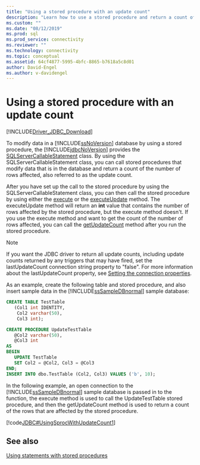 ```yaml
---
title: "Using a stored procedure with an update count"
description: "Learn how to use a stored procedure and return a count of the number of rows affected (also called the update count) using the JDBC Driver for SQL Server."
ms.custom: ""
ms.date: "08/12/2019"
ms.prod: sql
ms.prod_service: connectivity
ms.reviewer: ""
ms.technology: connectivity
ms.topic: conceptual
ms.assetid: 64cf4877-5995-4bfc-8865-b7618a5c8d01
author: David-Engel
ms.author: v-davidengel
---
```


# Using a stored procedure with an update count

[!INCLUDE[Driver_JDBC_Download](../../includes/driver_jdbc_download.md)]

To modify data in a [!INCLUDE[ssNoVersion](../../includes/ssnoversion-md.md)] database by using a stored procedure, the [!INCLUDE[jdbcNoVersion](../../includes/jdbcnoversion_md.md)] provides the [SQLServerCallableStatement](../../connect/jdbc/reference/sqlservercallablestatement-class.md) class. By using the SQLServerCallableStatement class, you can call stored procedures that modify data that is in the database and return a count of the number of rows affected, also referred to as the update count.

After you have set up the call to the stored procedure by using the SQLServerCallableStatement class, you can then call the stored procedure by using either the [execute](../../connect/jdbc/reference/execute-method-sqlserverstatement.md) or the [executeUpdate](../../connect/jdbc/reference/executeupdate-method-sqlserverstatement.md) method. The executeUpdate method will return an **int** value that contains the number of rows affected by the stored procedure, but the execute method doesn't. If you use the execute method and want to get the count of the number of rows affected, you can call the [getUpdateCount](../../connect/jdbc/reference/getupdatecount-method-sqlserverstatement.md) method after you run the stored procedure.

> [!NOTE]  
> If you want the JDBC driver to return all update counts, including update counts returned by any triggers that may have fired, set the lastUpdateCount connection string property to "false". For more information about the lastUpdateCount property, see [Setting the connection properties](../../connect/jdbc/setting-the-connection-properties.md).

As an example, create the following table and stored procedure, and also insert sample data in the [!INCLUDE[ssSampleDBnormal](../../includes/sssampledbnormal_md.md)] sample database:

```sql
CREATE TABLE TestTable
   (Col1 int IDENTITY,
    Col2 varchar(50),
    Col3 int);  

CREATE PROCEDURE UpdateTestTable  
   @Col2 varchar(50),  
   @Col3 int  
AS  
BEGIN  
   UPDATE TestTable  
   SET Col2 = @Col2, Col3 = @Col3  
END;  
INSERT INTO dbo.TestTable (Col2, Col3) VALUES ('b', 10);  
```

In the following example, an open connection to the [!INCLUDE[ssSampleDBnormal](../../includes/sssampledbnormal_md.md)] sample database is passed in to the function, the execute method is used to call the UpdateTestTable stored procedure, and then the getUpdateCount method is used to return a count of the rows that are affected by the stored procedure.

[!code[JDBC#UsingSprocWithUpdateCount1](../../connect/jdbc/codesnippet/Java/using-a-stored-procedure_0_1.java)]

## See also

[Using statements with stored procedures](../../connect/jdbc/using-statements-with-stored-procedures.md)
